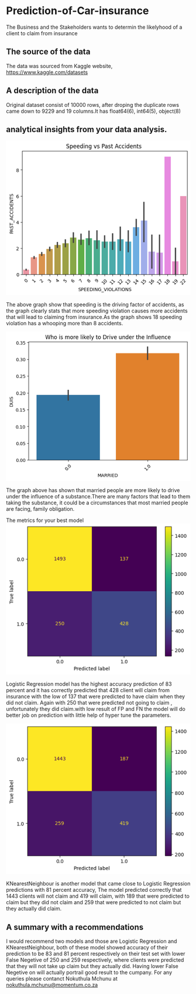  # Prediction-of-Car-insurance
The Business and the Stakeholders wants to determin the likelyhood of a client to claim from insurance

## The source of the data
The data was sourced from Kaggle website,  https://www.kaggle.com/datasets

## A description of the data
Original dataset consist of 10000 rows, after droping the duplicate rows came down to 9229 and 19 columns.It has
float64(6), int64(5), object(8)
## analytical insights from your data analysis.
  ![image](https://github.com/Noks06/Prediction-of-Stroke-and-Car-insurance-/blob/main/speedingandpastaccidents.png)

The above graph show that speeding is the driving factor of accidents, as the graph clearly stats that more speeding violation causes more accidents that will lead to claiming from insurance.As the graph shows 18 speeding violation has a whooping more than 8 accidents. 

  ![image](https://github.com/Noks06/Prediction-of-Stroke-and-Car-insurance-/blob/main/Driving%20under%20the%20influence.png)

The graph above has shown that married people are more likely to drive under the influence of a substance.There are many factors that lead to them taking the substance, it could be a circumstances that most married people are facing, family obligation.

The metrics for your best model
  ![image](https://github.com/Noks06/Prediction-of-Stroke-and-Car-insurance-/blob/main/Logistic%20Regression%20with%20Grid.png)


Logistic Regression model has the highest accuracy prediction of 83 percent and it has correctly predicted that 428 client will claim from insurance with the low of 
137 that were predicted to have claim when they did not claim. Again with 250 that were predicted not going to claim , unfortunately they did claim.with low result 
of FP and FN the model will do better job on prediction with little  help of hyper tune the parameters.


  ![image](https://github.com/Noks06/Prediction-of-Stroke-and-Car-insurance-/blob/main/KNN%20with%20Grid.png)

KNearestNeighbour is another model that came close to Logistic Regression predictions with 81 percent accuracy, The model predicted correctly that 1443 clients will not claim and 419 will claim, with 189 that were predicted to claim but they did not claim and 259 that were predicted to not claim but they actually did claim.  

## A summary with a recommendations
I would recommend two models and those are Logistic Regression and KNearestNeighbour, both of these model showed accuracy of their prediction to be 83 and 81 percent respectively on their test set with lower False Negetive of 250 and 259 respectively, where clients were predicted that they will not take up claim but they actually did. Having lower False Negetive on will actually portrail good result to the cumpany.
For any queries please contanct Nokuthula Mchunu at nokuthula.mchunu@momentum.co.za
